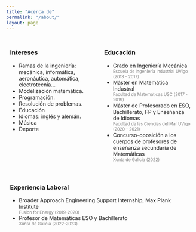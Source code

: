 ```yaml
---
title: "Acerca de"
permalink: "/about/"
layout: page
---
```


<div style="display: flex; flex-wrap: wrap;">
    <div style="flex: 33%; padding: 10px;">
        <h3> Intereses </h3>
        <ul>
          <li>Ramas de la ingeniería: mecánica, informática, aeronáutica, automática, electrotecnia...</li>
          <li>Modelización matemática. </li>
          <li>Programación.</li>
          <li>Resolución de problemas.</li>
          <li>Educación</li>
          <li>Idiomas: inglés y alemán. </li>
          <li>Música</li>
          <li>Deporte</li>
        </ul>
    </div>
    <div style="flex: 33%; padding: 10px;">
        <h3> Educación </h3>
        <ul>
          <li>Grado en Ingeniería Mecánica</li>
          <span style="color: gray; font-size: 0.8em;">Escuela de Ingeniería Industrial UVigo (2013 - 2017)</span>
          <li>Máster en Matemática Industral</li>
          <span style="color: gray; font-size: 0.8em;">Facultad de Matemáticas USC (2017 - 2019)</span>
          <li>Máster de Profesorado en ESO, Bachillerato, FP y Enseñanza de Idiomas</li>
          <span style="color: gray; font-size: 0.8em;">Facultad de las Ciencias del Mar UVigo (2020 - 2021)</span>
          <li>Concurso-oposición a los cuerpos de profesores de enseñanza secundaria de Matemáticas</li>
          <span style="color: gray; font-size: 0.8em;">Xunta de Galicia (2022)</span>        
        </ul>     
    </div>
    <div style="flex: 33%; padding: 10px;">
        <h3>Experiencia Laboral</h3>
        <ul>
          <li>Broader Approach Engineering Support Internship, Max Plank Institute</li>
          <span style="color: gray; font-size: 0.8em;">Fusion for Energy (2019-2020)</span>
          <li>Profesor de Matemáticas ESO y Bachillerato</li>
          <span style="color: gray; font-size: 0.8em;">Xunta de Galicia (2022-2023)</span>
        </ul>       
    </div>
</div>
